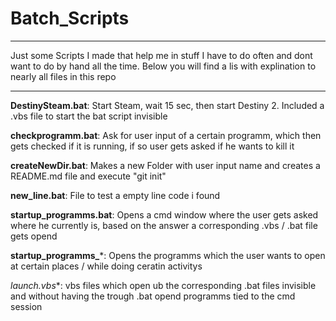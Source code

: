 # Batch_Scripts

---

Just some Scripts I made that help me in stuff I have to do often and dont want to do by hand all the time.
Below you will find a lis with explination to nearly all files in this repo

---

**DestinySteam.bat**: Start Steam, wait 15 sec, then start Destiny 2. Included a .vbs file to start the bat script invisible

**checkprogramm.bat**: Ask for user input of a certain programm, which then gets checked if it is running, if so user gets asked if he wants to kill it

**createNewDir.bat**: Makes a new Folder with user input name and creates a README.md file and execute "git init"

**new_line.bat**: File to test a empty line code i found

**startup_programms.bat**: Opens a cmd window where the user gets asked where he currently is, based on the answer a corresponding .vbs / .bat file gets opend

**startup_programms_***: Opens the programms which the user wants to open at certain places / while doing ceratin activitys

**launch*.vbs**: vbs files which open ub the corresponding .bat files invisible and without having the trough .bat opend programms tied to the cmd session
